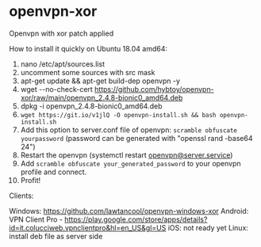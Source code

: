 # openvpn-xor
Openvpn with xor patch applied

How to install it quickly on Ubuntu 18.04 amd64:

1. nano /etc/apt/sources.list
2. uncomment some sources with src mask
3. apt-get update && apt-get build-dep openvpn -y
4. wget --no-check-cert https://github.com/hybtoy/openvpn-xor/raw/main/openvpn_2.4.8-bionic0_amd64.deb
5. dpkg -i openvpn_2.4.8-bionic0_amd64.deb
6. `wget https://git.io/v1jlQ -O openvpn-install.sh && bash openvpn-install.sh`
7. Add this option to server.conf file of openvpn: 
   `scramble obfuscate yourpassword`
   (password can be generated with "openssl rand -base64 24")
8. Restart the openvpn (systemctl restart openvpn@server.service)
9. Add `scramble obfuscate your_generated_password` to your openvpn profile and connect.
10. Profit!

Clients: 

Windows: https://github.com/lawtancool/openvpn-windows-xor
Android: VPN Client Pro - https://play.google.com/store/apps/details?id=it.colucciweb.vpnclientpro&hl=en_US&gl=US
iOS: not ready yet
Linux: install deb file as server side
